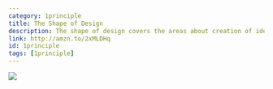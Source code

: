 ```yaml
---
category: 1principle
title: The Shape of Design
description: The shape of design covers the areas about creation of ideas with storytelling, craft, and improvisation.
link: http://amzn.to/2xMLDHq
id: 1principle
tags: [1principle]
---
```

<a target="_blank"  href="https://www.amazon.com/gp/product/0985472200/ref=as_li_tl?ie=UTF8&camp=1789&creative=9325&creativeASIN=0985472200&linkCode=as2&tag=compassofdesi-20&linkId=cb6e40af3bc4ba55369628c0ab7a3278"><img border="0" src="//ws-na.amazon-adsystem.com/widgets/q?_encoding=UTF8&MarketPlace=US&ASIN=0985472200&ServiceVersion=20070822&ID=AsinImage&WS=1&Format=_SL250_&tag=compassofdesi-20" ></a><img src="//ir-na.amazon-adsystem.com/e/ir?t=compassofdesi-20&l=am2&o=1&a=0985472200" width="1" height="1" border="0" alt="" style="border:none !important; margin:0px !important;" />
